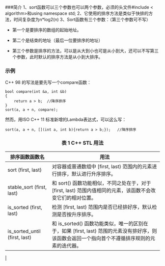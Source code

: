 
###简介
1、sort函数可以三个参数也可以两个参数，必须的头文件#include < algorithm>和using namespace std;
2、它使用的排序方法是类似于快排的方法，时间复杂度为n*log2(n)
3、Sort函数有三个参数：（第三个参数可不写）

* 第一个是要排序的数组的起始地址。

* 第二个是结束的地址（最后一位要排序的地址）

* 第三个参数是排序的方法，可以是从大到小也可是从小到大，还可以不写第三个参数，此时默认的排序方法是从小到大排序。


### 示例
C++ 98 的写法是要先写一个compare函数：

```
bool compare(int &a, int &b)
{
    return a > b;  //降序排序
}
sort(a, a + n, compare);
```
然而，用ISO C++ 11 标准新增的Lambda表达式，可以这么写：

```
sort(a, a + n, [](int a, int b){return a > b;});   //降序排序
```

### <center> 表 1 C++ STL 用法</center>

|排序函数函数名|用法|
|--|--|
|sort (first, last)	|对容器或普通数组中 [first, last) 范围内的元素进行排序，默认进行升序排序。|
|stable_sort (first, last)	|和 sort() 函数功能相似，不同之处在于，对于 [first, last) 范围内值相同的元素，该函数不会改变它们的相对位置。|
|is_sorted (first, last)	|检测 [first, last) 范围内是否已经排好序，默认检测是否按升序排序。|
|is_sorted_until (first, last)	|和 is_sorted() 函数功能类似，唯一的区别在于，如果 [first, last) 范围的元素没有排好序，则该函数会返回一个指向首个不遵循排序规则的元素的迭代器。
|
